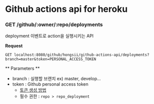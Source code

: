 # Github actions api for heroku


### GET /github/:owner/:repo/deployments

deployment 이벤트로 action을 실행시키는 API

**Request**

```
GET localhost:8080/github/hongsii/github-actions-api/deployments?branch=master&token=PERSONAL_ACCESS_TOKEN
```

** Parameters **
* branch : 실행할 브랜치 ex) master, develop...
* token : Github personal access token 
  - [토큰 생성 방법](https://help.github.com/en/github/authenticating-to-github/creating-a-personal-access-token-for-the-command-line)
  - 필수 권한 : `repo > repo_deployment`
